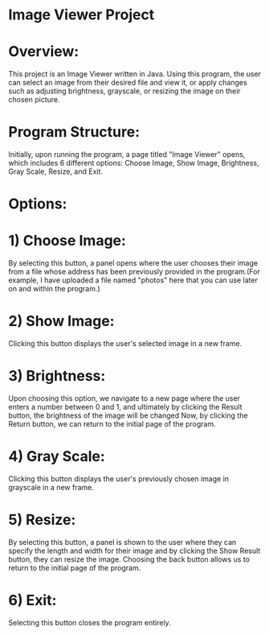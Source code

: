 # Image Viewer Project
# Overview:
This project is an Image Viewer written in Java. 
Using this program, the user can select an image from their desired file and view it, or apply changes such as adjusting brightness, grayscale, or resizing the image on their chosen picture. 
# Program Structure:
Initially, upon running the program, a page titled "Image Viewer" opens, which includes 6 different options: Choose Image, Show Image, Brightness, Gray Scale, Resize, and Exit. 
# Options:
# 1) Choose Image:
By selecting this button, a panel opens where the user chooses their image from a file whose address has been previously provided in the program.(For example, I have uploaded a file named "photos" here that you can use later on and within the program.)
# 2) Show Image:
Clicking this button displays the user's selected image in a new frame.
# 3) Brightness:
Upon choosing this option, we navigate to a new page where the user enters a number between 0 and 1, and ultimately by clicking the Result button, the brightness of the image will be changed
Now, by clicking the Return button, we can return to the initial page of the program.
# 4) Gray Scale:
Clicking this button displays the user's previously chosen image in grayscale in a new frame.
# 5) Resize:
By selecting this button, a panel is shown to the user where they can specify the length and width for their image and by clicking the Show Result button, they can resize the image.
Choosing the back button allows us to return to the initial page of the program.
# 6) Exit:
Selecting this button closes the program entirely.
